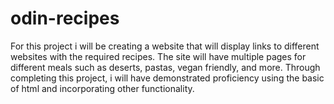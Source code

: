 # odin-recipes
For this project i will be creating a website that will display links to different websites with the required recipes. The site will have multiple pages for different meals such as deserts, pastas, vegan friendly, and more. Through completing this project, i will have demonstrated proficiency using the basic of html and incorporating other functionality.